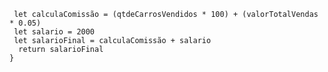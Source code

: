 ```function calculaSalario(qtdeCarrosVendidos, valorTotalVendas) {
 let calculaComissão = (qtdeCarrosVendidos * 100) + (valorTotalVendas * 0.05)
 let salario = 2000
 let salarioFinal = calculaComissão + salario
  return salarioFinal
}
```